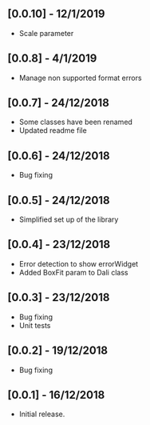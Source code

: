 ## [0.0.10] - 12/1/2019
* Scale parameter

## [0.0.8] - 4/1/2019
* Manage non supported format errors

## [0.0.7] - 24/12/2018
* Some classes have been renamed
* Updated readme file

## [0.0.6] - 24/12/2018
* Bug fixing

## [0.0.5] - 24/12/2018
* Simplified set up of the library

## [0.0.4] - 23/12/2018

* Error detection to show errorWidget
* Added BoxFit param to Dali class

## [0.0.3] - 23/12/2018
* Bug fixing
* Unit tests


## [0.0.2] - 19/12/2018
* Bug fixing

## [0.0.1] - 16/12/2018
* Initial release.



